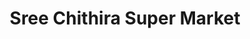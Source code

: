 ---
title: "Sree Chithira Super Market"
url: /adoor/sree-chithira-super-market/
shop: supermarket
---